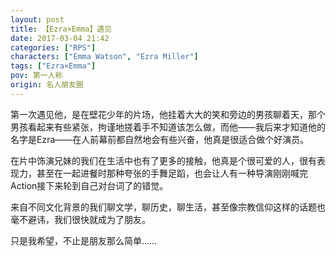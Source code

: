 ```yaml
---
layout: post
title: 【Ezra×Emma】遇见
date: 2017-03-04 21:42
categories: ["RPS"]
characters: ["Emma Watson", "Ezra Miller"]
tags: ["Ezra×Emma"]
pov: 第一人称
origin: 名人朋友圈
---
```


第一次遇见他，是在壁花少年的片场，他挂着大大的笑和旁边的男孩聊着天，那个男孩看起来有些紧张，拘谨地搓着手不知道该怎么做，而他——我后来才知道他的名字是Ezra——在人前幕前都自然地会有些兴奋，他真是很适合做个好演员。

在片中饰演兄妹的我们在生活中也有了更多的接触，他真是个很可爱的人，很有表现力，甚至在一起进餐时那种夸张的手舞足蹈，也会让人有一种导演刚刚喊完Action接下来轮到自己对台词了的错觉。

来自不同文化背景的我们聊文学，聊历史，聊生活，甚至像宗教信仰这样的话题也毫不避讳，我们很快就成为了朋友。

只是我希望，不止是朋友那么简单……
